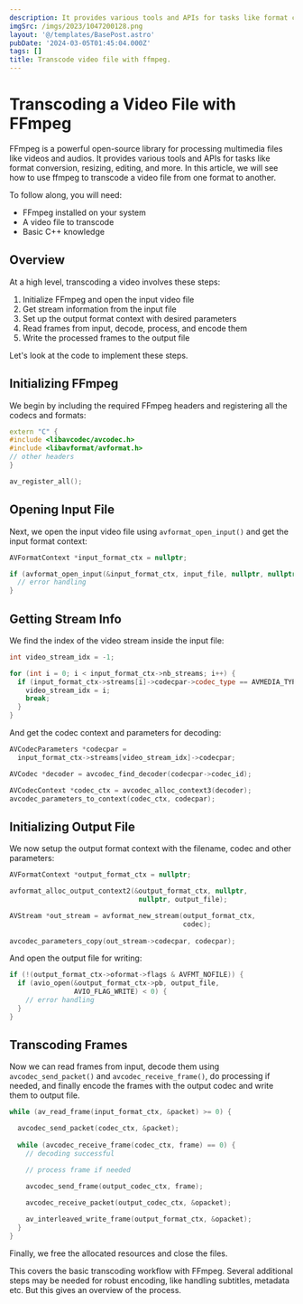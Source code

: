 ```yaml
---
description: It provides various tools and APIs for tasks like format conversion, resizing, editing, and more. In this article, we will see how to use ffmpeg to transcode a video file from one format to another.
imgSrc: /imgs/2023/1047200128.png
layout: '@/templates/BasePost.astro'
pubDate: '2024-03-05T01:45:04.000Z'
tags: []
title: Transcode video file with ffmpeg.
---
```



# Transcoding a Video File with FFmpeg

FFmpeg is a powerful open-source library for processing multimedia files like videos and audios. It provides various tools and APIs for tasks like format conversion, resizing, editing, and more. In this article, we will see how to use ffmpeg to transcode a video file from one format to another.

To follow along, you will need:

- FFmpeg installed on your system
- A video file to transcode
- Basic C++ knowledge

## Overview

At a high level, transcoding a video involves these steps:

1. Initialize FFmpeg and open the input video file
2. Get stream information from the input file
3. Set up the output format context with desired parameters  
4. Read frames from input, decode, process, and encode them
5. Write the processed frames to the output file

Let's look at the code to implement these steps.

## Initializing FFmpeg

We begin by including the required FFmpeg headers and registering all the codecs and formats:

```cpp
extern "C" {
#include <libavcodec/avcodec.h>
#include <libavformat/avformat.h>
// other headers
}

av_register_all();
```

## Opening Input File

Next, we open the input video file using `avformat_open_input()` and get the input format context:

```cpp 
AVFormatContext *input_format_ctx = nullptr;

if (avformat_open_input(&input_format_ctx, input_file, nullptr, nullptr) < 0) {
  // error handling
}
```

## Getting Stream Info

We find the index of the video stream inside the input file:

```cpp
int video_stream_idx = -1;

for (int i = 0; i < input_format_ctx->nb_streams; i++) {
  if (input_format_ctx->streams[i]->codecpar->codec_type == AVMEDIA_TYPE_VIDEO) {
    video_stream_idx = i;
    break;
  }
}
```

And get the codec context and parameters for decoding:

```cpp
AVCodecParameters *codecpar = 
  input_format_ctx->streams[video_stream_idx]->codecpar;

AVCodec *decoder = avcodec_find_decoder(codecpar->codec_id);

AVCodecContext *codec_ctx = avcodec_alloc_context3(decoder);
avcodec_parameters_to_context(codec_ctx, codecpar);
```

## Initializing Output File

We now setup the output format context with the filename, codec and other parameters:

```cpp
AVFormatContext *output_format_ctx = nullptr;

avformat_alloc_output_context2(&output_format_ctx, nullptr, 
                                nullptr, output_file); 

AVStream *out_stream = avformat_new_stream(output_format_ctx, 
                                           codec);
                                           
avcodec_parameters_copy(out_stream->codecpar, codecpar);
```

And open the output file for writing:

```cpp
if (!(output_format_ctx->oformat->flags & AVFMT_NOFILE)) {
  if (avio_open(&output_format_ctx->pb, output_file, 
                AVIO_FLAG_WRITE) < 0) {
    // error handling
  }
}
```

## Transcoding Frames

Now we can read frames from input, decode them using `avcodec_send_packet()` and `avcodec_receive_frame()`, do processing if needed, and finally encode the frames with the output codec and write them to output file.

```cpp
while (av_read_frame(input_format_ctx, &packet) >= 0) {

  avcodec_send_packet(codec_ctx, &packet);
  
  while (avcodec_receive_frame(codec_ctx, frame) == 0) {
    // decoding successful

    // process frame if needed

    avcodec_send_frame(output_codec_ctx, frame);

    avcodec_receive_packet(output_codec_ctx, &opacket);
    
    av_interleaved_write_frame(output_format_ctx, &opacket);
  }
}
```

Finally, we free the allocated resources and close the files.

This covers the basic transcoding workflow with FFmpeg. Several additional steps may be needed for robust encoding, like handling subtitles, metadata etc. But this gives an overview of the process.